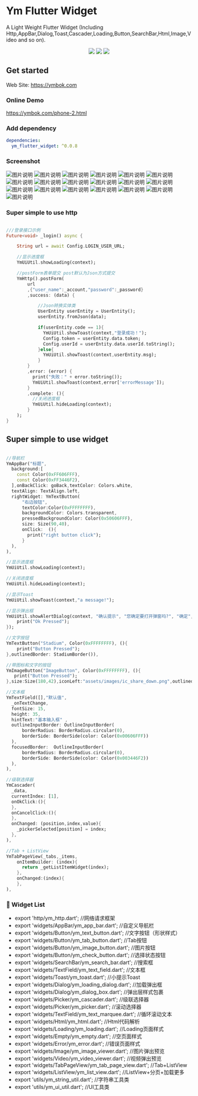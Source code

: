 # Ym Flutter Widget
A Light Weight Flutter Widget
(Including Http,AppBar,Dialog,Toast,Cascader,Loading,Button,SearchBar,Html,Image,Video and so on).


<p align="center" >
    <img src="https://img.shields.io/badge/flutter-2.2.0-green" />
    <img src="https://img.shields.io/badge/ym flutter widget-0.0.6-orange" />
    <img src="https://img.shields.io/badge/dio-4.9.0-blue" />
</p>
  
## Get started

Web Site: https://ymbok.com

### Online Demo

https://ymbok.com/phone-2.html

### Add dependency

```yaml
dependencies:
  ym_flutter_widget: ^0.0.8
```

### Screenshot

![图片说明](https://github.com/ym6745476/ym_flutter_widget/blob/master/screenshot/1.png "1.png")
![图片说明](https://github.com/ym6745476/ym_flutter_widget/blob/master/screenshot/2.png "2.png")
![图片说明](https://github.com/ym6745476/ym_flutter_widget/blob/master/screenshot/3.png "3.png")
![图片说明](https://github.com/ym6745476/ym_flutter_widget/blob/master/screenshot/4.png "4.png")
![图片说明](https://github.com/ym6745476/ym_flutter_widget/blob/master/screenshot/5.png "5.png")
![图片说明](https://github.com/ym6745476/ym_flutter_widget/blob/master/screenshot/6.png "6.png")
![图片说明](https://github.com/ym6745476/ym_flutter_widget/blob/master/screenshot/7.png "7.png")
![图片说明](https://github.com/ym6745476/ym_flutter_widget/blob/master/screenshot/8.png "8.png")
![图片说明](https://github.com/ym6745476/ym_flutter_widget/blob/master/screenshot/9.png "9.png")
![图片说明](https://github.com/ym6745476/ym_flutter_widget/blob/master/screenshot/10.png "10.png")
![图片说明](https://github.com/ym6745476/ym_flutter_widget/blob/master/screenshot/11.png "11.png")
![图片说明](https://github.com/ym6745476/ym_flutter_widget/blob/master/screenshot/12.png "12.png")
![图片说明](https://github.com/ym6745476/ym_flutter_widget/blob/master/screenshot/13.png "13.png")
![图片说明](https://github.com/ym6745476/ym_flutter_widget/blob/master/screenshot/14.png "14.png")
![图片说明](https://github.com/ym6745476/ym_flutter_widget/blob/master/screenshot/15.png "15.png")
![图片说明](https://github.com/ym6745476/ym_flutter_widget/blob/master/screenshot/16.png "16.png")
![图片说明](https://github.com/ym6745476/ym_flutter_widget/blob/master/screenshot/17.png "17.png")
![图片说明](https://github.com/ym6745476/ym_flutter_widget/blob/master/screenshot/18.png "18.png")
![图片说明](https://github.com/ym6745476/ym_flutter_widget/blob/master/screenshot/19.png "19.png")

### Super simple to use http

```dart

///登录接口示例
Future<void> _login() async {

    String url = await Config.LOGIN_USER_URL;

    //显示进度框
    YmUiUtil.showLoading(context);

    //postForm表单提交 post默认为Json方式提交
    YmHttp().postForm(
        url
        ,{"user_name":_account,"password":_password}
        ,success: (data) {

            //Json转换实体类
            UserEntity userEntity = UserEntity();
            userEntity.fromJson(data);

            if(userEntity.code == 1){
              YmUiUtil.showToast(context,"登录成功！");
              Config.token = userEntity.data.token;
              Config.userId = userEntity.data.userId.toString();
            }else{
              YmUiUtil.showToast(context,userEntity.msg);
            }
        }
        ,error: (error) {
          print("失败：" + error.toString());
          YmUiUtil.showToast(context,error['errorMessage']);
        }
        ,complete: (){
          //关闭进度框
          YmUiUtil.hideLoading(context);
        }
    );
}
```

## Super simple to use widget

```dart

//导航栏
YmAppBar("标题",
  background:[
    const Color(0xFF606FFF),
    const Color(0xFF3446F2),
  ],onBackClick: goBack,textColor: Colors.white,
  textAlign: TextAlign.left,
  rightWidget: YmTextButton(
      "右边按钮",
      textColor:Color(0xFFFFFFFF),
      backgroundColor: Colors.transparent,
      pressedBackgroundColor: Color(0x50606FFF),
      size: Size(90,40),
      onClick:  (){
        print("right button click");
      }
  ),
),

//显示进度框
YmUiUtil.showLoading(context);

//关闭进度框
YmUiUtil.hideLoading(context);

//显示Toast
YmUiUtil.showToast(context,"a message!");

//显示弹出框
YmUiUtil.showAlertDialog(context, "确认提示", "您确定要打开弹窗吗?", "确定", "取消",onOkPressed: (){
    print("Ok Pressed");
});

//文字按钮
YmTextButton("Stadium", Color(0xFFFFFFFF), (){
    print("Button Pressed");
},outlinedBorder: StadiumBorder()),

//带图标和文字的按钮
YmImageButton("ImageButton", Color(0xFFFFFFFF), (){
   print("Button Pressed");
},size:Size(180,42),iconLeft:"assets/images/ic_share_down.png",outlinedBorder:StadiumBorder()),

//文本框
YmTextField([],"默认值",
  _onTextChange,
  fontSize: 15,
  height: 35,
  hintText:"基本输入框" ,
  outlineInputBorder: OutlineInputBorder(
      borderRadius: BorderRadius.circular(0),
      borderSide: BorderSide(color: Color(0x00606FFF))
  ),
  focusedBorder:  OutlineInputBorder(
      borderRadius: BorderRadius.circular(0),
      borderSide: BorderSide(color: Color(0x003446F2))
  ),
),

//级联选择器
YmCascader(
  _data,
  currentIndex: [1],
  onOkClick:(){
  },
  onCancelClick:(){
  },
  onChanged: (position,index,value){
    _pickerSelected[position] = index;
  },
),

//Tab + ListView
YmTabPageView(_tabs,_items,
    onItemBuilder: (index){
      return _getListItemWidget(index);
    },
    onChanged:(index){
    },
),

```

### 🎉  Widget List

- export 'http/ym_http.dart';                           //网络请求框架
- export 'widgets/AppBar/ym_app_bar.dart';              //自定义导航栏
- export 'widgets/Button/ym_text_button.dart';          //文字按钮（形状样式）
- export 'widgets/Button/ym_tab_button.dart';           //Tab按钮
- export 'widgets/Button/ym_image_button.dart';         //图片按钮
- export 'widgets/Button/ym_check_button.dart';         //选择状态按钮
- export 'widgets/SearchBar/ym_search_bar.dart';        //搜索框
- export 'widgets/TextField/ym_text_field.dart';        //文本框
- export 'widgets/Toast/ym_toast.dart';                 //小提示Toast
- export 'widgets/Dialog/ym_loading_dialog.dart';       //加载弹出框
- export 'widgets/Dialog/ym_dialog_box.dart';           //弹出层样式包裹
- export 'widgets/Picker/ym_cascader.dart';             //级联选择器
- export 'widgets/Picker/ym_picker.dart';               //滚动选择器
- export 'widgets/TextField/ym_text_marquee.dart';      //循环滚动文本
- export 'widgets/Html/ym_html.dart';                   //Html代码解析
- export 'widgets/Loading/ym_loading.dart';             //Loading页面样式
- export 'widgets/Empty/ym_empty.dart';                 //空页面样式
- export 'widgets/Error/ym_error.dart';                 //错误页面样式
- export 'widgets/Image/ym_image_viewer.dart';          //图片弹出预览
- export 'widgets/Video/ym_video_viewer.dart';          //视频弹出预览
- export 'widgets/TabPageView/ym_tab_page_view.dart';   //Tab+ListView
- export 'widgets/ListView/ym_list_view.dart';          //ListView+分页+加载更多
- export 'utils/ym_string_util.dart';                   //字符串工具类
- export 'utils/ym_ui_util.dart';                       //UI工具类

